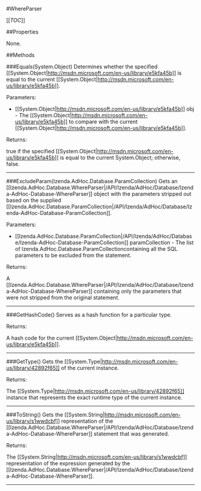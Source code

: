 #WhereParser

[[_TOC_]]

##Properties

None.


##Methods

###Equals(System.Object)
Determines whether the specified [[System.Object|http://msdn.microsoft.com/en-us/library/e5kfa45b]] is equal to the current [[System.Object|http://msdn.microsoft.com/en-us/library/e5kfa45b]].

Parameters: 

* [[System.Object|http://msdn.microsoft.com/en-us/library/e5kfa45b]] obj  - The [[System.Object|http://msdn.microsoft.com/en-us/library/e5kfa45b]] to compare with the current [[System.Object|http://msdn.microsoft.com/en-us/library/e5kfa45b]].





Returns:

true if the specified [[System.Object|http://msdn.microsoft.com/en-us/library/e5kfa45b]] is equal to the current System.Object; otherwise, false.


---


###ExcludeParam(Izenda.AdHoc.Database.ParamCollection)
Gets an [[Izenda.AdHoc.Database.WhereParser|/API/Izenda/AdHoc/Database/Izenda-AdHoc-Database-WhereParser]] object with the parameters stripped out based on the supplied [[Izenda.AdHoc.Database.ParamCollection|/API/Izenda/AdHoc/Database/Izenda-AdHoc-Database-ParamCollection]].

Parameters: 

* [[Izenda.AdHoc.Database.ParamCollection|/API/Izenda/AdHoc/Database/Izenda-AdHoc-Database-ParamCollection]] paramCollection  - The list of Izenda.AdHoc.Database.ParamCollectioncontaining all the SQL parameters to be excluded from the statement.





Returns:

A [[Izenda.AdHoc.Database.WhereParser|/API/Izenda/AdHoc/Database/Izenda-AdHoc-Database-WhereParser]] containing only the parameters that were not stripped from the original statement.


---


###GetHashCode()
 Serves as a hash function for a particular type.  





Returns:

A hash code for the current [[System.Object|http://msdn.microsoft.com/en-us/library/e5kfa45b]].


---


###GetType()
Gets the [[System.Type|http://msdn.microsoft.com/en-us/library/42892f65]] of the current instance.





Returns:

The [[System.Type|http://msdn.microsoft.com/en-us/library/42892f65]] instance that represents the exact runtime type of the current instance.


---


###ToString()
Gets the [[System.String|http://msdn.microsoft.com/en-us/library/s1wwdcbf]] representation of the [[Izenda.AdHoc.Database.WhereParser|/API/Izenda/AdHoc/Database/Izenda-AdHoc-Database-WhereParser]] statement that was generated.





Returns:

The [[System.String|http://msdn.microsoft.com/en-us/library/s1wwdcbf]] representation of the expression generated by the [[Izenda.AdHoc.Database.WhereParser|/API/Izenda/AdHoc/Database/Izenda-AdHoc-Database-WhereParser]].


---


